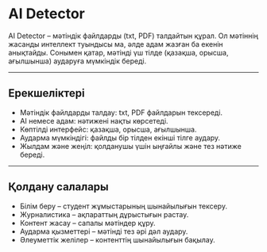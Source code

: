 # AI Detector

AI Detector – мәтіндік файлдарды (txt, PDF) талдайтын құрал. Ол мәтіннің жасанды интеллект туындысы ма, әлде адам жазған ба екенін анықтайды. Сонымен қатар, мәтінді үш тілде (қазақша, орысша, ағылшынша) аударуға мүмкіндік береді.

---

## Ерекшеліктері

- Мәтіндік файлдарды талдау: txt, PDF файлдарын тексереді.  
- AI немесе адам: нәтижені нақты көрсетеді.  
- Көптілді интерфейс: қазақша, орысша, ағылшынша.  
- Аударма мүмкіндігі: файлды бір тілден екінші тілге аудару.  
- Жылдам және жеңіл: қолданушы үшін ыңғайлы және тез нәтиже береді.

---

## Қолдану салалары

- Білім беру – студент жұмыстарының шынайылығын тексеру.  
- Журналистика – ақпараттың дұрыстығын растау.  
- Контент жасау – сапалы мәтіндер құру.  
- Аударма қызметтері – мәтінді тез әрі дәл аудару.  
- Әлеуметтік желілер – контенттің шынайылығын бақылау.
